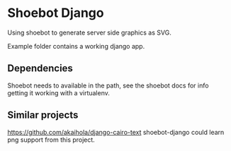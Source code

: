 Shoebot Django
==============

Using shoebot to generate server side graphics as SVG.



Example folder contains a working django app.


Dependencies
------------

Shoebot needs to available in the path, see the shoebot docs
for info getting it working with a virtualenv.



Similar projects
----------------

https://github.com/akaihola/django-cairo-text
shoebot-django could learn png support from this project.

